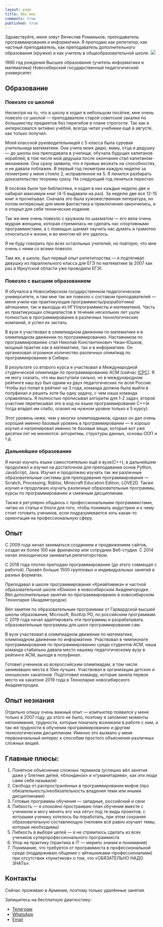 ```yaml
---
layout: page
title: Обо мне
comments: true
published: true
---
```

Здравствуйте, меня зовут Вячеслав Романьков, преподаватель программирования и информатики. Я преподаю как репетитор, как частный преподаватель, как преподаватель дополнительного образования (кружки) и как учитель в общеобразовательной школе.
![]({{site.baseurl}}//images/myphoto.jpg)

1990 год рождения
Высшее образование (учитель информатики и математики) Новосибирский государственный педагогический университет.

## Образование

### Повезло со школой

Несмотря на то, что в школу я ходил в небольшом посёлке, мне очень повезло со школой — преподаватели старой советской закалки по большинству предметов без перегибов в плане строгости. Так как я интересовался активно учёбой, всегда читал учебники ещё в августе, как только получал.

Моей классной руководительницей с 5 класса была суровая учительница математики. Она учила моих дядю, маму, отца и дедушку — до школы она преподавала в училище, обучала будущих капитанов кораблей, в том числе мой дедушка после окончания стал капитаном-механиком. Она сразу заявила, что я привык везжать на способностях, и не давала поблажек. В первый год геометрии каждую неделю за геометрию у меня стояло 2, исправленное на 5. Я ленился разбирать доказательство теоремы сразу. На следующий год лениться перестал.

В посёлке были три библиотеки, я ходил в них каждые неделю две и набирал максимум книг (4-5 выдавали на раз). За неделю две все 12-15 книг я прочитывал. Сначала это была хужожественная литература, но потом интересные для меня фантастика и приключения закончились, и я открыл для себя технические издания.

Так же мне очень повезло с кружком по шахматом — его вела очень мудрая женщина, которая стремилась не сделать нас спортивными программистами, а с помощью шахмат научить нас думать и грамотно относиться к жизни, и во многом ей это удалось.

Я не буду говорить про всех осталльных учителей, но повторю, что мне очень с ними со всеми повезло.

Там же, в школе, был первый опыт репетиторства — я подтягивал девушку из параллельного класса для ЕГЭ по математике (в 2007 как раз в Иркутской области уже проводили ЕГЭ).

### Повезло с высшим образованием

Я обучался в Новосибирском государственном педагогическом университете, и там мне так же повезло с составом преподавателей — меня учили как практикующие программисты/разработчики/айтишники, так и выходцы из НГУ(программисты и математики). Часть из практикующих специалистов в течение нескольких лет ушли полностью в программирование в различных технологических компаний, я успел их застать.

В вузе я участвовал в олимпиадном движении по математике и в олимпиадном движении по программированию. Наставником по программированию стал Николай Константинович Чжан-Юшков, мощный практик как в математике, так и в информатике. Он организовал огромное количество различных олимпиад по программированию в Сибири.

В результате со второго курса я участвовал в Международной студенческой олимпиаде по программированию ACM (сейчас [ICPC](https://icpc.global/)). Я не могу сказать, что мы выступали сильно, но в международном рейтинге наш вуз был одним из двух педагогических по всей России. Чтобы вуз попал в рейтинг на 3 года, команда должна была выйти в полуфинал и решить хотя бы одну задачу, с чем наша команда справлялась. Я полностью прописывал алгоритм для 1-2 задач, второй участник переписывал это в код на языке программирования C++(я тогда владел им слабо, освоил на нужном уровне только к 5 курсу).

Этот уровень ниже, чем у многих олимпиадников, однако он дал очень хороший именно базовый уровень в программировании — я хорошо изучил и натренировал именно те базовые вещи, которые вот уже десятки лет не меняются: алгоритмы, структуры данных, основы ООП и т.д.

### Дальнейшее образование

Я начал изучать языки самостоятельно ещё в вузе(C++), в дальнейшем продолжил и изучил на достаточном для преподавания основ Python, JavaScript, Java. Изучил и продолжаю изучать так же различные образовательные системы для преподавания программирования — Scratch, Processing, Roblox, Minecraft Education Edition, LOVE2D. Также изучил и продолжаю изучать различные образовательные программы, курсы по программированию и смежным дисциплинам.

Также я регулярно общаюсь с профессиональными программистами, читаю их статьи и блоги для того, чтобы понимать индустрию и к чему стоит готовить учеников, если подразумевается хоть какая-то ориентация на профессиональную сферу.

## Опыт

С 2009 года начал заниматься созданием и продвижением сайтов, создал их более 100 как фрилансер или сотрудник Веб-студии. С 2014 начал эпизодически заниматья репетиторством.

С 2018 года плотно преподаю программирование (до этого совмещал с работой). Провёл больше 1500 групповых и индивидуальных занятий в разных форматах.

Преподавал в школе программирования «Креайтивика» и частной образовательной школе «Юнион» в новосибирском Академгородке.
Вёл дополнительные занятия по программированию в новосибирском Технопарке (Академгородок)

Вёл занятия по образовательным программам от Гарвардской высшей школы образования, Microsoft, BootUp PD, по российским программам. С 2019 года начал адаптировать эти программы и разрабатывать образовательные программы для школ программирования сам.

В вузе участвовал в олимпиадном движении по математике, олимпиадном движении по информатике. Участвовал в чемпионате программирования по программированию среди студентов ACM, наша команда стабильно давала место нашему педагогическому вузу в рейтинге ACM, выходя в полуфинал.

Готовил учеников ко всероссийским олимпиадам, в том числе занимавших места в 10ке лучших. Участвовал в организации детских и юношеских хакатонов. Подготовил команду, которая заняла первое место на хакатоне 2019 года в Технопарке новосибирского Академгородка.

## Опыт незнания

Отдельно опишу очень важный опыт — компьютер появился у меня только в 2007 году, до этого не было, поэтому я запомнил моменты непонимания, трудности, которые поначалу возникали в работе с ним, а так же трудности в обучении программированию и другим технологическим дисциплинам. Именно это вызвало у меня первоначальный интерес к способам простого объяснения различных сложных вещей.

## Главные плюсы:

1. Понятное объяснение сложных терминов (успешно вёл занятия даже у 5летних детей, «блондинок» и «гуманитариев», как эти люди сами себя называли)
1. Свобода от распространённых в программировании мифов (про обязательность/необязательность владения теми или иными дисциплинами)
1. Готовые программы обучения — западные, российский и свои
1. Пибкость — я спокойно простраиваю план обучения вместе с учеником и могу менять его «на лету» под те виды проектов, с которыми ученику хотелось бы поработать, при этом сохраняя образовательную составляющую (человек всё равно изучает темы, которые необходимы)
1. Пибкость в выборе целей — я не стремлюсь сделать из всех учеников суперпрофессионального программиста
1. Упор на практику (практика в IT — мерило знания и понимания)
1. Понимание, что требуется от программиста в профессиональной среде (поддерживаю общение с айтишниками-профессионалами) при отсутствии «пунктиков» о том, что «ОБЯЗАТЕЛЬНО НАДО ЗНАТЬ». 

## Контакты
Сейчас проживаю в Армении, поэтому только удалённые занятия.

Запишитесь на бесплатную диагностику:

- [Телеграм](https://t.me/%2B37491170870)
- [WhatsApp](https://wa.me/send?phone=%2B37491170870&text=)
- [Email](mailto:vrom1990@yandex.ru)
